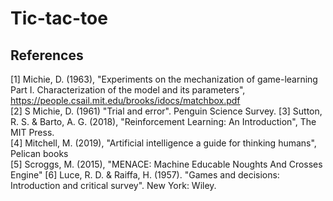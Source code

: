 # Tic-tac-toe


## References
[1] Michie, D. (1963), "Experiments on the mechanization of game-learning Part I. Characterization of the model 
and its parameters", https://people.csail.mit.edu/brooks/idocs/matchbox.pdf  
[2] S Michie, D. (1961) "Trial and error". Penguin Science Survey.
[3] Sutton, R. S. & Barto, A. G. (2018), "Reinforcement Learning: An Introduction", The MIT Press.  
[4] Mitchell, M. (2019), "Artificial intelligence a guide for thinking humans", Pelican books  
[5] Scroggs, M. (2015), "MENACE: Machine Educable Noughts And Crosses Engine"
[6] Luce, R. D. & Raiffa, H. (1957). "Games and decisions: Introduction and critical survey". New York: Wiley.  
